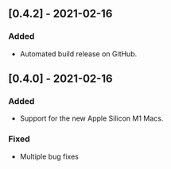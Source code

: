 ## [0.4.2] - 2021-02-16
### Added
- Automated build release on GitHub.

## [0.4.0] - 2021-02-16
### Added
- Support for the new Apple Silicon M1 Macs.

### Fixed
- Multiple bug fixes
